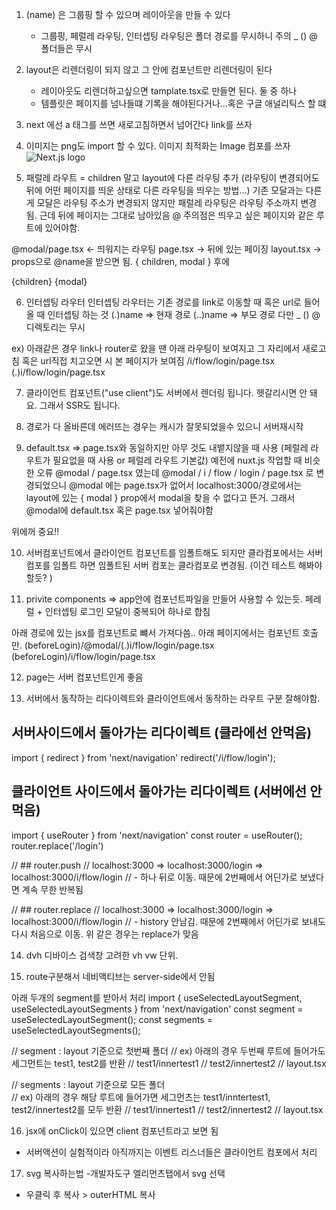

1. (name) 은 그룹핑 할 수 있으며 레이아웃을 만들 수 있다
   - 그룹핑, 페럴레 라우팅, 인터셉팅 라우팅은 폴더 경로를 무시하니 주의   _ () @ 폴더들은 무시


2. layout은 리렌더링이 되지 않고 그 안에 컴포넌트만 리렌더링이 된다 
   - 레이아웃도 리렌더하고싶으면 tamplate.tsx로 만들면 된다.  둘 중 하나
   - 템플릿은 페이지를 넘나들떄 기록을 해야된다거나...혹은 구글 애널리틱스 할 떄 

3. next 에선 a 태그를 쓰면 새로고침하면서 넘어간다 link를 쓰자

4. 이미지는 png도 import 할 수 있다. 이미지 최적화는 Image 컴포를 쓰자 
 <Image
          className={styles.logo}
          src="https://nextjs.org/icons/next.svg"
          alt="Next.js logo"
          width={180}
          height={38}
          priority
        />


5. 패럴레 라우트 = children 말고 layout에 다른 라우팅 추가 (라우팅이 변경되어도 뒤에 어떤 페이지를 띄운 상태로 다른 라우팅을 띄우는 방법...)
기존 모달과는 다른게 모달은 라우팅 주소가 변경되지 않지만 패럴레 라우팅은 라우팅 주소까지 변경됨. 근데 뒤에 페이지는 그대로 남아있음
@ 주의점은 띄우고 싶은 페이지와 같은 루트에 있어야함. 

@modal/page.tsx <- 띄워지는 라우팅
page.tsx  -> 뒤에 있는 페이징
layout.tsx -> props으로 @name을 받으면 됨. { children, modal }  후에 <div>{children} {modal}</div>


6. 인터셉팅 라우터 
인터셉팅 라우터는 기존 경로를 link로 이동할 때 혹은 url로 들어올 때 인터셉팅 하는 것 
(.)name  => 현재 경로 
(..)name => 부모 경로 
다만 _ () @ 디렉토리는 무시

ex) 아래같은 경우 link나 router로 왔을 땐 아래 라우팅이 보여지고 그 자리에서 새로고침 혹은 url직접 치고오면 시 본 페이지가 보여짐
/i/flow/login/page.tsx
(.)i/flow/login/page.tsx 




7. 클라이언트 컴포넌트("use client")도 서버에서 렌더링 됩니다. 헷갈리시면 안 돼요. 그래서 SSR도 됩니다.



8. 경로가 다 올바른데 에러뜨는 경우는 캐시가 잘못되었을수 있으니 서버재시작



9. default.tsx => page.tsx와 동일하지만 아무 것도 내뱉지않을 때 사용 (페럴레 라우트가 필요없을 때 사용 or 페럴레 라우트 기본값)
예전에 nuxt.js 작업할 때 비슷한 오류
@modal / page.tsx 였는데 
@modal / i / flow / login / page.tsx 로 변경되었으니 
@modal 에는 page.tsx가 없어서  localhost:3000/경로에서는  layout에 있는 { modal } prop에서 modal을 찾을 수 없다고 뜬거.
그래서 @modal에 default.tsx 혹은 page.tsx 넣어줘야함

위에꺼 중요!!



10. 서버컴포넌트에서 클라이언트 컴포넌트를 임폴트해도 되지만 클라컴포에서는 서버컴포를 임폴트 하면 임폴트된 서버 컴포는 클라컴포로 변경됨.
(이건 테스트 해봐야할듯? )



11. privite components => app안에 컴포넌트파일을 만들어 사용할 수 있는듯. 
페레럴 + 인터셉팅 로그인 모달이 중복되어 하나로 합침 

아래 경로에 있는 jsx를 컴포넌트로 뺴서 가져다씀.. 아래 페이지에서는 컴포넌트 호출만.
(beforeLogin)/@modal/(.)i/flow/login/page.tsx 
(beforeLogin)/i/flow/login/page.tsx




12. page는 서버 컴포넌트인게 좋음



13. 서버에서 동작하는 리다이렉트와 클라이언트에서 동작하는 라우트 구분 잘해야함. 
## 서버사이드에서 돌아가는 리다이렉트 (클라에선 안먹음)
import { redirect } from 'next/navigation'
redirect('/i/flow/login');

## 클라이언트 사이드에서 돌아가는 리다이렉트  (서버에선 안먹음)
import { useRouter } from 'next/navigation'
const router = useRouter();
router.replace('/login')

// ## router.push
// localhost:3000 => localhost:3000/login => localhost:3000/i/flow/login 
// - 하나 뒤로 이동. 때문에 2번째에서 어딘가로 보냈다면 계속 무한 반복됨 

// ## router.replace
// localhost:3000 => localhost:3000/login => localhost:3000/i/flow/login
// - history 안남김. 때문에 2번째에서 어딘가로 보내도 다시 처음으로 이동. 위 같은 경우는 replace가 맞음




14. dvh 디바이스 검색창 고려한 vh vw 단위.



15. route구분해서 네비액티브는 server-side에서 안됨

아래 두개의 segment를 받아서 처리
import { useSelectedLayoutSegment, useSelectedLayoutSegments } from 'next/navigation'
   const segment = useSelectedLayoutSegment();
   const segments = useSelectedLayoutSegments();

   // segment : layout 기준으로 첫번째 폴더
   // ex) 아래의 경우 두번째 루트에 들어가도 세그먼트는 test1, test2를 반환
   // test1/innertest1
   // test2/innertest2
   // layout.tsx 
   
   // segments : layout 기준으로 모든 폴더  
    // ex) 아래의 경우 해당 루트에 들어가면 세그먼츠는 test1/inntertest1, test2/innertest2를 모두 반환
   // test1/innertest1
   // test2/innertest2
   // layout.tsx 



16. jsx에 onClick이 있으면 client 컴포넌트라고 보면 됨 
- 서버액션이 실험적이라 아직까지는 이벤트 리스너들은 클라이언트 컴포에서 처리




17. svg 복사하는법 
-개발자도구 엘리먼츠탭에서 svg 선택 
- 우클릭 후 복사 > outerHTML 복사

